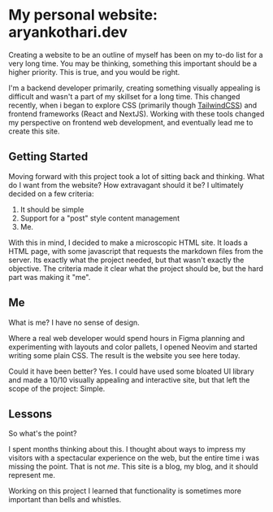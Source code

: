# My personal website: aryankothari.dev
Creating a website to be an outline of myself has been on my to-do list for a very long time. You may be thinking, something this important should be a higher priority. This is true, and you would be right. 

I'm a backend developer primarily, creating something visually appealing is difficult and wasn't a part of my skillset for a long time. This changed recently, when i began to explore CSS (primarily though [TailwindCSS](https://tailwindcss.com)) and frontend frameworks (React and NextJS). Working with these tools changed my perspective on frontend web development, and eventually lead me to create this site. 

## Getting Started
Moving forward with this project took a lot of sitting back and thinking. What do I want from the website? How extravagant should it be? I ultimately decided on a few criteria: 

1. It should be simple
2. Support for a "post" style content management
3. Me.

With this in mind, I decided to make a microscopic HTML site. It loads a HTML page, with some javascript that requests the markdown files from the server. Its exactly what the project needed, but that wasn't exactly the objective. The criteria made it clear what the project should be, but the hard part was making it "me". 

## Me
What is me? I have no sense of design. 

Where a real web developer would spend hours in Figma planning and experimenting with layouts and color pallets, I opened Neovim and started writing some plain CSS. The result is the website you see here today. 

Could it have been better? Yes. I could have used some bloated UI library and made a 10/10 visually appealing and interactive site, but that left the scope of the project: Simple.

## Lessons
So what's the point? 

I spent months thinking about this. I thought about ways to impress my visitors with a spectacular experience on the web, but the entire time i was missing the point. That is not *me*. This site is a blog, my blog, and it should represent me. 

Working on this project I learned that functionality is sometimes more important than bells and whistles. 
